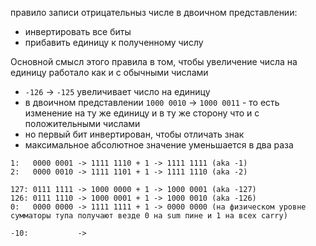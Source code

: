 правило записи отрицательныз числе в двоичном представлении:
- инвертировать все биты
- прибавить единицу к полученному числу

Основной смысл этого правила в том, чтобы увеличение числа на единицу работало как и с обычными числами
- `-126` -> `-125` увеличивает число на единицу
- в двоичном представлении `1000 0010` -> `1000 0011` - то есть изменение на ту же единицу и в ту же сторону что и с положительными числами
- но первый бит инвертирован, чтобы отличать знак
- максимальное абсолютное значение уменьшается в два раза
```
1:   0000 0001 -> 1111 1110 + 1 -> 1111 1111 (aka -1)
2:   0000 0010 -> 1111 1101 + 1 -> 1111 1110 (aka -2)

127: 0111 1111 -> 1000 0000 + 1 -> 1000 0001 (aka -127)
126: 0111 1110 -> 1000 0001 + 1 -> 1000 0010 (aka -126)
0:   0000 0000 -> 1111 1111 + 1 -> 0000 0000 (на физическом уровне сумматоры тупа получают везде 0 на sum пине и 1 на всех carry)

-10:           -> 
```